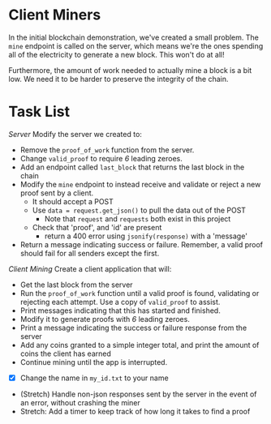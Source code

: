 # Client Miners

In the initial blockchain demonstration, we've created a small problem.  The `mine` endpoint is called on the server, which means we're the ones spending all of the electricity to generate a new block.  This won't do at all!

Furthermore, the amount of work needed to actually mine a block is a bit low.  We need it to be harder to preserve the integrity of the chain.


# Task List

*Server*
Modify the server we created to:
* Remove the `proof_of_work` function from the server.
* Change `valid_proof` to require *6* leading zeroes.
* Add an endpoint called `last_block` that returns the last block in the chain
* Modify the `mine` endpoint to instead receive and validate or reject a new proof sent by a client.
    * It should accept a POST
    * Use `data = request.get_json()` to pull the data out of the POST
        * Note that `request` and `requests` both exist in this project
    * Check that 'proof', and 'id' are present
        * return a 400 error using `jsonify(response)` with a 'message'
* Return a message indicating success or failure.  Remember, a valid proof should fail for all senders except the first.

*Client Mining*
Create a client application that will:
* Get the last block from the server
* Run the `proof_of_work` function until a valid proof is found, validating or rejecting each attempt.  Use a copy of `valid_proof` to assist.
* Print messages indicating that this has started and finished.
* Modify it to generate proofs with *6* leading zeroes.
* Print a message indicating the success or failure response from the server
* Add any coins granted to a simple integer total, and print the amount of coins the client has earned
* Continue mining until the app is interrupted.
* [x] Change the name in `my_id.txt` to your name
* (Stretch) Handle non-json responses sent by the server in the event of an error, without crashing the miner
* Stretch: Add a timer to keep track of how long it takes to find a proof

